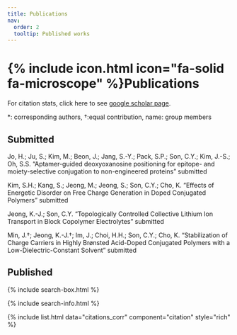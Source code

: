 ```yaml
---
title: Publications
nav:
  order: 2
  tooltip: Published works
---
```


# {% include icon.html icon="fa-solid fa-microscope" %}Publications

For citation stats, click here to see [google scholar page](https://scholar.google.com/citations?user=jxZN0mkAAAAJ&hl=en).

*: corresponding authors, †:equal contribution, name: group members

## Submitted

Jo, H.; Ju, S.; Kim, M.; Beon, J.; Jang, S.-Y.; Pack, S.P.; Son, C.Y.; Kim, J.-S.; Oh, S.S. “Aptamer-guided deoxyoxanosine positioning for epitope- and moiety-selective conjugation to non-engineered proteins” submitted

Kim, S.H.; Kang, S.; Jeong, M.; Jeong, S.; Son, C.Y.; Cho, K. “Effects of Energetic Disorder on Free Charge Generation in Doped Conjugated Polymers” submitted

Jeong, K.-J.; Son, C.Y. “Topologically Controlled Collective Lithium Ion Transport in Block Copolymer Electrolytes” submitted

Min, J.†; Jeong, K.-J.†; Im, J.; Choi, H.H.; Son, C.Y.; Cho, K. “Stabilization of Charge Carriers in Highly Brønsted Acid-Doped Conjugated Polymers with a Low-Dielectric-Constant Solvent” submitted

## Published

{% include search-box.html %}

{% include search-info.html %}

{% include list.html data="citations_corr" component="citation" style="rich" %}
